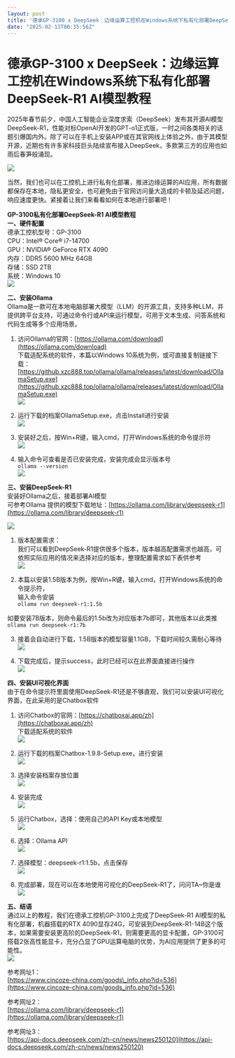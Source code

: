 ```yaml
---
layout: post
title: '德承GP-3100 x DeepSeek：边缘运算工控机在Windows系统下私有化部署DeepSeek-R1 AI模型教程'
date: "2025-02-13T00:35:56Z"
---
```

德承GP-3100 x DeepSeek：边缘运算工控机在Windows系统下私有化部署DeepSeek-R1 AI模型教程
==============================================================

2025年春节前夕，中国人工智能企业深度求索（DeepSeek）发布其开源AI模型DeepSeek-R1，性能对标OpenAI开发的GPT-o1正式版，一时之间各类相关的话题引爆国内外。除了可以在手机上安装APP或在其官网线上体验之外，由于其模型开源，近期也有许多家科技巨头陆续宣布接入DeepSeek，多款第三方的应用也如雨后春笋般涌现。

![](https://img2024.cnblogs.com/blog/3565124/202502/3565124-20250212140532961-3140745.jpg)

当然，我们也可以在工控机上进行私有化部署，推进边缘运算的AI应用，所有数据都保存在本地，隐私更安全，也可避免由于官网访问量大造成的卡顿及延迟问题，响应速度更快。紧接着让我们来看看如何在本地进行部署吧！

**GP-3100私有化部署DeepSeek-R1 AI模型教程**  
**一、硬件配置**  
德承工控机型号：GP-3100  
CPU：Intel® Core® i7-14700  
GPU：NVIDIA® GeForce RTX 4090  
内存：DDR5 5600 MHz 64GB  
存储：SSD 2TB  
系统：Windows 10  
![](https://img2024.cnblogs.com/blog/3565124/202502/3565124-20250212141755612-555930407.jpg)

**二、安装Ollama**  
Ollama是一款可在本地电脑部署大模型（LLM）的开源工具，支持多种LLM，并提供跨平台支持，可通过命令行或API来运行模型，可用于文本生成、问答系统和代码生成等多个应用场景。

1.  访问Ollama的官网：[https://ollama.com/download](https://ollama.com/download)  
    下载适配系统的软件，本篇以Windows 10系统为例，或可直接复制链接下载：[https://github.xzc888.top/ollama/ollama/releases/latest/download/OllamaSetup.exe](https://github.xzc888.top/ollama/ollama/releases/latest/download/OllamaSetup.exe)  
    ![](https://img2024.cnblogs.com/blog/3565124/202502/3565124-20250212141810136-1348433369.jpg)
    
2.  运行下载的档案OllamaSetup.exe，点击Install进行安装  
    ![](https://img2024.cnblogs.com/blog/3565124/202502/3565124-20250212141826253-909909231.jpg)
    
3.  安装好之后，按Win+R键，输入cmd，打开Windows系统的命令提示符  
    ![](https://img2024.cnblogs.com/blog/3565124/202502/3565124-20250212141834196-1767198654.jpg)
    
4.  输入命令可查看是否已安装完成，安装完成会显示版本号  
    `ollama --version`  
    ![](https://img2024.cnblogs.com/blog/3565124/202502/3565124-20250212141844393-1475931017.jpg)
    

**三、安装DeepSeek-R1**  
安装好Ollama之后，接着部署AI模型  
可参考Ollama 提供的模型下载地址：[https://ollama.com/library/deepseek-r1](https://ollama.com/library/deepseek-r1)

![](https://img2024.cnblogs.com/blog/3565124/202502/3565124-20250212141900576-1841449696.jpg)

1.  版本配置需求：  
    我们可以看到DeepSeek-R1提供很多个版本，版本越高配置需求也越高，可依照实际应用的情况来选择对应的版本，整理配置需求如下表供参考  
    ![](https://img2024.cnblogs.com/blog/3565124/202502/3565124-20250212141906106-1127483105.jpg)
    
2.  本篇以安装1.5B版本为例，按Win+R键，输入cmd，打开Windows系统的命令提示符，  
    输入命令安装  
    `ollama run deepseek-r1:1.5b`
    

如要安装7B版本，则命令最后的1.5b改为对应版本7b即可，其他版本以此类推  
`ollama run deepseek-r1:7b`

3.  接着会自动进行下载，1.5B版本的模型容量1.1GB，下载时间较久需耐心等待  
    ![](https://img2024.cnblogs.com/blog/3565124/202502/3565124-20250212141925512-165683178.jpg)
    
4.  下载完成后，提示success，此时已经可以在此界面直接进行操作  
    ![](https://img2024.cnblogs.com/blog/3565124/202502/3565124-20250212141937373-1158796.jpg)
    

**四、安装UI可视化界面**  
由于在命令提示符里面使用DeepSeek-R1还是不够直观，我们可以安装UI可视化界面，在此采用的是Chatbox软件

1.  访问Chatbox的官网：[https://chatboxai.app/zh](https://chatboxai.app/zh)  
    下载适配系统的软件  
    ![](https://img2024.cnblogs.com/blog/3565124/202502/3565124-20250212141954135-54196276.jpg)
    
2.  运行下载的档案Chatbox-1.9.8-Setup.exe，进行安装  
    ![](https://img2024.cnblogs.com/blog/3565124/202502/3565124-20250212142001763-869903550.jpg)
    
3.  选择安装档案存放位置  
    ![](https://img2024.cnblogs.com/blog/3565124/202502/3565124-20250212142009687-1210883613.jpg)
    
4.  安装完成  
    ![](https://img2024.cnblogs.com/blog/3565124/202502/3565124-20250212142014941-752410170.jpg)
    
5.  运行Chatbox，选择：使用自己的API Key或本地模型  
    ![](https://img2024.cnblogs.com/blog/3565124/202502/3565124-20250212142021041-223540432.jpg)
    
6.  选择：Ollama API  
    ![](https://img2024.cnblogs.com/blog/3565124/202502/3565124-20250212142027780-80264949.jpg)
    
7.  选择模型：deepseek-r1:1.5b，点击保存  
    ![](https://img2024.cnblogs.com/blog/3565124/202502/3565124-20250212142034088-695257885.jpg)
    
8.  完成部署，现在可以在本地使用可视化的DeepSeek-R1了，问问TA~你是谁  
    ![](https://img2024.cnblogs.com/blog/3565124/202502/3565124-20250212142041708-1981256518.jpg)
    

**五、结语**  
通过以上的教程，我们在德承工控机GP-3100上完成了DeepSeek-R1 AI模型的私有化部署，机器搭载的RTX 4090显存24G，可安装到DeepSeek-R1-14B这个版本，如果需要安装更高阶的DeepSeek-R1，则需要更高的显卡配置，GP-3100可搭载2张高性能显卡，充分凸显了GPU运算电脑的优势，为AI应用提供了更多的可能性。  
![](https://img2024.cnblogs.com/blog/3565124/202502/3565124-20250212142048702-278522494.jpg)

参考网址1：  
[https://www.cincoze-china.com/goods\_info.php?id=536](https://www.cincoze-china.com/goods_info.php?id=536)

参考网址2：  
[https://ollama.com/library/deepseek-r1](https://ollama.com/library/deepseek-r1)

参考网址3：  
[https://api-docs.deepseek.com/zh-cn/news/news250120](https://api-docs.deepseek.com/zh-cn/news/news250120)